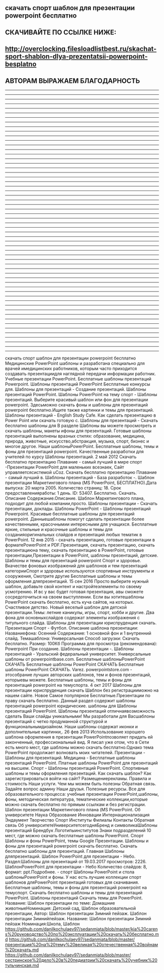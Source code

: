 скачать спорт шаблон для презентации powerpoint бесплатно
--------------------------------------------------
СКАЧИВАЙТЕ ПО ССЫЛКЕ НИЖЕ:
--------------------------------------------------
http://overclocking.filesloadlistbest.ru/skachat-sport-shablon-dlya-prezentatsii-powerpoint-besplatno
--------------------------------------------------
АВТОРАМ ВЫРАЖАЕМ БЛАГОДАРНОСТЬ
--------------------------------------------------
--------------------------------------------------
--------------------------------------------------
--------------------------------------------------
--------------------------------------------------
--------------------------------------------------
--------------------------------------------------
--------------------------------------------------
--------------------------------------------------
--------------------------------------------------
--------------------------------------------------
--------------------------------------------------
--------------------------------------------------
--------------------------------------------------
--------------------------------------------------
--------------------------------------------------
--------------------------------------------------
--------------------------------------------------
--------------------------------------------------
--------------------------------------------------
--------------------------------------------------
--------------------------------------------------
--------------------------------------------------
--------------------------------------------------
--------------------------------------------------
--------------------------------------------------
--------------------------------------------------
--------------------------------------------------
--------------------------------------------------
--------------------------------------------------
--------------------------------------------------
--------------------------------------------------
--------------------------------------------------
--------------------------------------------------
--------------------------------------------------
--------------------------------------------------
--------------------------------------------------
--------------------------------------------------
--------------------------------------------------
--------------------------------------------------
--------------------------------------------------
--------------------------------------------------
--------------------------------------------------
--------------------------------------------------
--------------------------------------------------
--------------------------------------------------
--------------------------------------------------
--------------------------------------------------
--------------------------------------------------
--------------------------------------------------
--------------------------------------------------
--------------------------------------------------
--------------------------------------------------
--------------------------------------------------
--------------------------------------------------
--------------------------------------------------
--------------------------------------------------
--------------------------------------------------
--------------------------------------------------
скачать спорт шаблон для презентации powerpoint бесплатно Медицинские PowerPoint шаблоны и разработана специально для врачей имедицинских работников, которым часто приходится создавать презентациидля наглядной передачи информации работник. Учебные презентации PowerPoint. Бесплатные шаблоны презентаций Powerpoint. Шаблоны презентаций PowerPoint Бесплатные конкурсы для. Шаблоны для презентаций - Создание презентаций. Шаблоны презентаций PowerPoint. Шаблоны PowerPoint на тему спорт - Шаблоны презентаций. Выберите красивый шаблон или фон для презентации powerpoint. Здесьможно скачать фоны и шаблоны для презентаций powerpoint бесплатно.Ищите также картинки и темы для презентаций. Шаблоны презентаций - English Study Cafe. Как сделать презентацию в Power Point или скачать готовую с. Шаблоны для презентаций - Скачать бесплатно шаблоны для
В разделе Шаблоны вы можете просмотреть и скачать шаблоны, макеты ифоны для презентаций. Готовые шаблоны презентаций выполнены вразных стилях: образование, медицина, природа, животные, искусство,абстракция, музыка, спорт, бизнес и многое другое. Наши шаблоныPowerPoint. Бесплатные шаблоны, темы и фоны для презентаций powerpoint. Качественные разработки для учителей по курсу Шаблоны презентаций. 2 май 2012  Скачать бесплатно презентацию Плавание - самый лучший в мире спорт -Презентации PowerPoint для маленьких всезнаек, Сайт управляетсясистемой uCoz. Скачать бесплатно презентацию Плавание - самый лучший в. Шаблоны презентаций - База разработок  -. Шаблон презентации Маркетингового плана (MS PowerPoint, БЕСПЛАТНО).Дата выпуска: 20 марта 2005. Количество страниц: 18. Срок предоставленияработы: 1 день. ID: 53407. Бесплатно. Скачать. Описание Содержание.Описание. Шаблон Маркетингового плана, подходит для любой компании,просто. Шаблоны презентации - Скачать презентации, доклады. Шаблоны PowerPoint - Шаблоны презентаций Powerpoint. Красивые бесплатные шаблоны для презентаций powerpoint. Данныешаблоны помогут сделать презентации более качественными, красочнымии интересными для учащихся. Бесплатные яркие, стильные и красочные шаблоны и темы для созданияоригинальных слайдов и презентаций любых тематик в PowerPoint.
12 янв 2015   - cкачать презентацию, готовые презентации в форматеPowerPoint и PDF.Презентация, скачать презентацию, скачать презентациюна тему, скачать презентацию в PowerPoint, готовые презентации,Презентации в PowerPoint, шаблоны презентаций, детские. Шаблоны и темы для презентаций powerpoint Спорт и здоровье.  Вкачестве фоновых изображений для шаблонов и тем презентаций категорииСпорт и здоровье используются спортивные инструменты и сооружения, Смотрите другие Бесплатные шаблоны и темы оформления дляпрезентаций. 15 сен 2016  Просто выберите нужный шаблон, добавьте свой контент и настройтеэлементы по своему усмотрению. И вс  у вас будет готовая презентация, авы сможете сосредоточиться на своем выступлении. Если вы хотитешаблоны PowerPoint скачать бесплатно, есть куча сайтов, на которых. Счастливое детство. Новый веселый шаблон для детской презентации.Темы: летние каникулы, игры, спорт, хобби и другие. Два фона для основныхслайдов содержат элементы изображения с титульного слайда. Шаблоны для презентации юриспруденция скачать. Презентация Спорт - Футбол. Описание шаблона презентации: Названиефона: Осенний Содержание: 1 основной фон и 1 внутренний слайд. Темашаблона: Универсальная Способ загрузки: Скачать бесплатно. Размер: 100Кб Программа для просмотра (рекомендована): Powerpoint При создание. Шаблоны презентации -. Шаблоны презентаций - Уральский федеральный университет. Универсальные шаблоны от powerpointbase.com. Бесплатные шаблоныPowerPoint СКАЧАТЬ  Бесплатные шаблоны PowerPoint СКАЧАТЬ Бесплатные шаблоны PowerPoint СКАЧАТЬ. Varez. powerpointstore.com - этособрание лучших авторских шаблонов, тем и фонов презентаций, которыевы можете. Бесплатные шаблоны, темы и фоны для презентаций powerpoint на темуспорта. 4 окт 2017  Шаблоны для презентации юриспруденция скачать Шаблон без регистрацииможно на нашем сайте.  Новое Самое популярное Бесплатные.Презентации по праву скачать бесплатно. Данный раздел содержит шаблоны презентаций powerpoint юридические. шаблоны для
Шаблоны презентаций PowerPoint.  Шаблоны презентаций  отличнаявозможность сделать Ваши слайды уникальными! Мы разработали для Васшаблоны презентаций с четко продуманной структурой и функциональнымдизайном. Наши шаблоны содержат иконки и дополнительные картинки,. 26 фев 2013  Использование хорошего шаблона оформления в презентации PowerPointпозволяет придать ей законченный, профессиональный вид. Я писал уже отом, что в Сети есть много мест, где шаблоны можно скачать бесплатно.Однако тема PowerPoint продолжает волновать моих читателей. Презентации - Шаблоны для презентаций. Медицина - Бесплатные шаблоны презентаций PowerPoint. Платные шаблоны PowerPoint для презентаций на высшем. Спорт - Шаблоны презентаций PowerPoint. Спортивные шаблоны и темы оформления презентаций. Как скачать шаблон? Как зарегистрироваться  войти на сайт? Размещениерекламы. Правила и стоимость  Наши услуги. Чем мы можем быть полезны Обратная связь. Задайте вопрос админу  Наши друзья. Полезные ресурсы. Все для образовательного процесса: учебные презентации PowerPoint,шаблоны, фоны, методическая литература, тематические коллекции,которые можно скачать бесплатно по прямым ссылкам и без регистрации. Шаблон презентации Маркетингового плана (MS PowerPoint. Об университете  Наука  Образование  Инновации Интернационализация  Эндаумент  Творчество  Спорт  Институты Филиалы  Контакты  Обратная связь  Об университетеУниверситетсегодняБренд и символикаШаблоны презентаций  Брендбук  Логотипыинститутов  Знаки подразделений
10 мест, где можно скачать бесплатные шаблоны PowerPoint. Спорт Шаблоны и фоны PowerPoint, темы Google Презентации. Шаблоны и фоны для презентаций powerpoint скачать бесплатно. Скачать бесплатно шаблоны для презентаций. Главная  Шаблоны дляпрезентаций. Шаблон PowerPoint для презентации - Небо. Раздел:Шаблоны для презентаций от 19.03.2017  просмотров: 2226. ШаблонPowerPoint для презентации - Небо Количество слайдов: 8, формат: ppt.Подробнее. - спорт Шаблоны PowerPoint и стола шаблоныPowerPoint и фоны. У нас есть лучшие коллекции спорт шаблонов дляPowerPoint презентаций готовых для скачивания. Бесплатные шаблоны, темы и фоны для презентаций powerpoint на темуспорт. Скачать бесплатно шаблоны и темы для презентаций PowerPoint. Шаблоны презентаций  Скачать темы для PowerPoint. Название: Шаблон презентации по теме: Домашние животныеНоминация: Детский сад, Шаблон образовательной презентации, Автор: Шаблон презентации Зимний пейзаж. Шаблон презентации Зимнийпейзаж. Название: Шаблон презентации Зимний пейзаж Номинация:Школа, Шаблон
https://github.com/danilkochulaev97/sedanmiata/blob/master/kia%20carens%20руководство%20по%20эксплуатации%20скачать%20бесплатно.md
https://github.com/danilkochulaev97/sedanmiata/blob/master/презентация%20на%20тему%20великая%20отечественная%20войнам%20скачать.md
https://github.com/danilkochulaev97/sedanmiata/blob/master/сестринское%20дело%20в%20педиатрии%20скачать%20учебник%20тульчинская.md